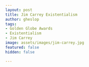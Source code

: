 ```yaml
---
layout: post
title: Jim Carrey Existentialism
author: gheslop
tags:
- Golden Globe Awards
- Existentialism
- Jim Carrey
image: assets/images/jim-carrey.jpg
featured: false
hidden: false

---
```

